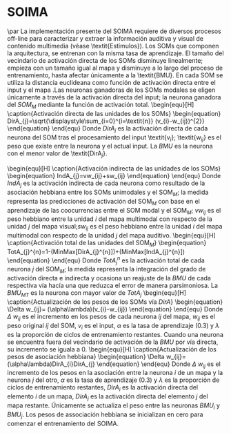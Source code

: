 # SOIMA

\par La implementación presente del SOIMA requiere de diversos procesos off-line para caracterizar y extraer la información auditiva y visual de contenido multimedia (véase \textit{Estímulos}). Los SOMs que componen la arquitectura, se entrenan con la misma tasa de aprendizaje. El tamaño del vecindario de activación directa de los SOMs disminuye linealmente; empieza con un tamaño igual al mapa y disminuye a lo largo del proceso de entrenamiento, hasta afectar únicamente a la \textit{BMU}.
En cada SOM se utiliza la distancia euclideana como función de activación directa entre el input y el mapa .Las neuronas ganadoras de los SOMs modales se eligen únicamente a través de la activación directa del input; la neurona ganadora del $SOM_{M}$ mediante la función de activación total.
\begin{equ}[H]
  \caption{Activación directa de las unidades de los SOMs}
  \begin{equation}
    DirA_{j}=\sqrt{\displaystyle\sum_{i=0}^{i=\textit{n}} (v_{i}-w_{ij})^{2}}
  \end{equation}
\end{equ}
Donde $DirA_{j}$ es la activación directa de cada neurona del SOM tras el procesamiento del input \textit{v$_{i}$}; \textit{w$_{ij}$} es el peso que existe entre la neurona y el actual input. La $BMU$ es la neurona con el menor valor de \textit{DirA$_{j}$}.


\begin{equ}[H]
  \caption{Activación indirecta de las unidades de los SOMs}
  \begin{equation}
    IndA_{j}=vw_{ij}+sw_{ij}
  \end{equation}
\end{equ}
Donde $IndA_{j}$ es la activación indirecta de cada neurona como resultado de la asociación hebbiana entre los SOMs unimodales y el SOM$_{M}$; la medida representa las predicciones de activación del SOM$_{M}$ con base en el aprendizaje de las coocurrencias entre el SOM modal y el SOM$_{M}$; $vw_{ij}$ es el peso hebbiano entre la unidad $i$ del mapa multimodal con respecto de la unidad $j$ del mapa visual;$sw_{ij}$ es el peso hebbiano entre la unidad $i$ del mapa multimodal con respecto de la unidad $j$ del mapa auditivo.
\begin{equ}[H]
  \caption{Activación total de las unidades del SOM$_{M}$}
  \begin{equation}
    TotA_{j}^{n}=1-(MinMax[DirA_{j}^{n}])+(MinMax[IndA_{j}^{n}])
  \end{equation}
\end{equ}
Donde $TotA_{j}^{n}$ es la activación total de cada neurona $j$ del SOM$_{M}$; la medida representa la integración del grado de activación directa e indirecta y ocasiona un reajuste de la $BMU$ de cada respectiva vía hacía una que reduzca el error de manera parsimoniosa. La $BMU_{MT}$ es la neurona con mayor valor de $TotA_{j}$
\begin{equ}[H]
  \caption{Actualización de los pesos de los SOMs vía $DirA$}
  \begin{equation}
    \Delta w_{ij}= (\alpha\lambda)(v_{i}-w_{ij})
  \end{equation}
\end{equ}
Donde $\Delta$ $w_{ij}$ es el incremento en los pesos de cada neurona $ij$ del mapa, $w_{ij}$ es el peso original $ij$ del SOM, $v_{i}$ es el input, $\alpha$ es la tasa de aprendizaje $(0.3)$ y $\lambda$ es la proporción de ciclos de entrenamiento restantes. Cuando una neurona se encuentra fuera del vecindario de activación de la $BMU$ por vía directa, su incremento se iguala a 0.
\begin{equ}[H]
  \caption{Actualización de los pesos de asociación hebbiana}
  \begin{equation}
    \Delta w_{ij}= (\alpha\lambda)DirA_{i}DirA_{j}
  \end{equation}
\end{equ}
Donde $\Delta$ $w_{ij}$ es el incremento de los pesos en la asociación entre la neurona $i$ de un mapa y la neurona $j$ del otro, $\alpha$ es la tasa de aprendizaje $(0.3)$ y $\lambda$ es la proporción de ciclos de entrenamiento restantes, $DirA_{i}$ es la activación directa del elemento $i$ de un mapa, $DirA_{j}$ es la activación directa del elemento $j$ del mapa restante. Únicamente se actualiza el peso entre las neuronas $BMU_{i}$ y $BMU_{j}$. Los pesos de associación hebbiana se inicializan en cero para comenzar el entrenamiento del SOIMA.
